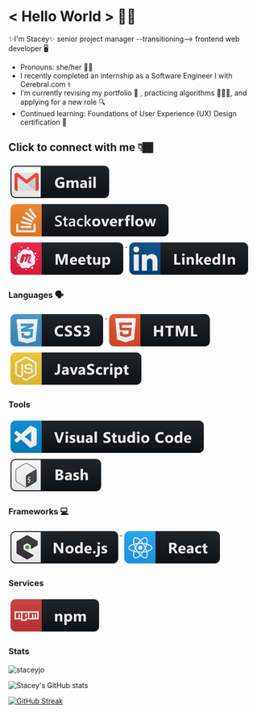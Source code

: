 <!-- Here are some ideas to get you started:
- 👯 I’m looking to collaborate on ...
- 🤔 I’m looking for help with ...
- ⚡ Fun fact: ... -->

# < Hello World > 👋🏽
✨I'm Stacey✨ senior project manager --transitioning--> frontend web developer 🖥️
- Pronouns: she/her 👩🏽
- I recently completed an internship as a Software Engineer I with Cerebral.com ⚕️
- I’m currently revising my portfolio 🎨 , practicing algorithms 👩🏽‍💻, and applying for a new role 🔍
- Continued learning: Foundations of User Experience (UX) Design certification 📖

##  Click to connect with me 👇🏾
  <!-- ![Followers](https://img.shields.io/github/followers/staceyjo.svg?style=social&label=Follow&maxAge=2592000) -->

<a href="mailto:stacey.l.joseph@gmail.com">
    <img src="readmeimages/gmail.svg" alt="gmail" style="vertical-align:top; margin:6px 4px">
  </a> 

<a href="https://stackoverflow.com/users/20096403/sjo">
    <img src="readmeimages/stackoverflow.svg" alt="stackoverflow" style="vertical-align:top; margin:6px 4px">
  </a>


 <a href="https://www.meetup.com/members/13882586/">
    <img src="readmeimages/meetup.svg" alt="meetup" style="vertical-align:top; margin:6px 4px">
  </a>

  <a href="https://www.linkedin.com/in/staceyljo/">
    <img src="readmeimages/linkedIn.svg" alt="LinkedIn" style="vertical-align:top; margin:6px 4px">
  </a>


### Languages 🗣
 <a href="#">
    <img src="readmeimages/css3.svg" alt="css3" style="vertical-align:top; margin:6px 4px">
  </a>  

 <a href="#">
    <img src="readmeimages/html.svg" alt="html" style="vertical-align:top; margin:6px 4px">
  </a> 

 <a href="#">
    <img src="readmeimages/js.svg" alt="js" style="vertical-align:top; margin:6px 4px">
  </a> 

  ### Tools
  <a href="#">
    <img src="readmeimages/visualstudio_code.svg" alt="visualstudio_code" style="vertical-align:top; margin:6px 4px">
  </a>

 <a href="#">
    <img src="readmeimages/bash.svg" alt="bash" style="vertical-align:top; margin:6px 4px">
  </a>


### Frameworks 💻
 <!-- <a href="#">
    <img src="readmeimages/nodejs.svg" alt="nodejs" style="vertical-align:top; margin:6px 4px">
  </a> -->

<a href="#">
    <img src="readmeimages/nodejs_larger.svg" alt="nodejs_larger" style="vertical-align:top; margin:6px 4px">
  </a>

<a href="#">
    <img src="readmeimages/react.svg" alt="react" style="vertical-align:top; margin:6px 4px">
  </a> 


### Services
 <a href="#">
    <img src="readmeimages/npm.svg" alt="npm" style="vertical-align:top; margin:6px 4px">
  </a> 

<!-- [![Stacey's github stats](https://github-readme-stats.vercel.app/api?username=staceyjo)](https://github.com/staceyjo/github-readme-stats) -->

### Stats

<!-- ![Stacey's github stats](https://github-readme-stats.vercel.app/api?username=staceyjo) -->
<p><img align="center" src="https://github-readme-stats.vercel.app/api/top-langs?username=staceyjo&theme=radical&show_icons=true&locale=en&layout=compact" alt="staceyjo" /></p>

![Stacey's GitHub stats](https://github-readme-stats.vercel.app/api?username=staceyjo&theme=radical&show_icons=true)

[![GitHub Streak](https://streak-stats.demolab.com/?user=staceyjo&theme=radical)](https://git.io/streak-stats)


